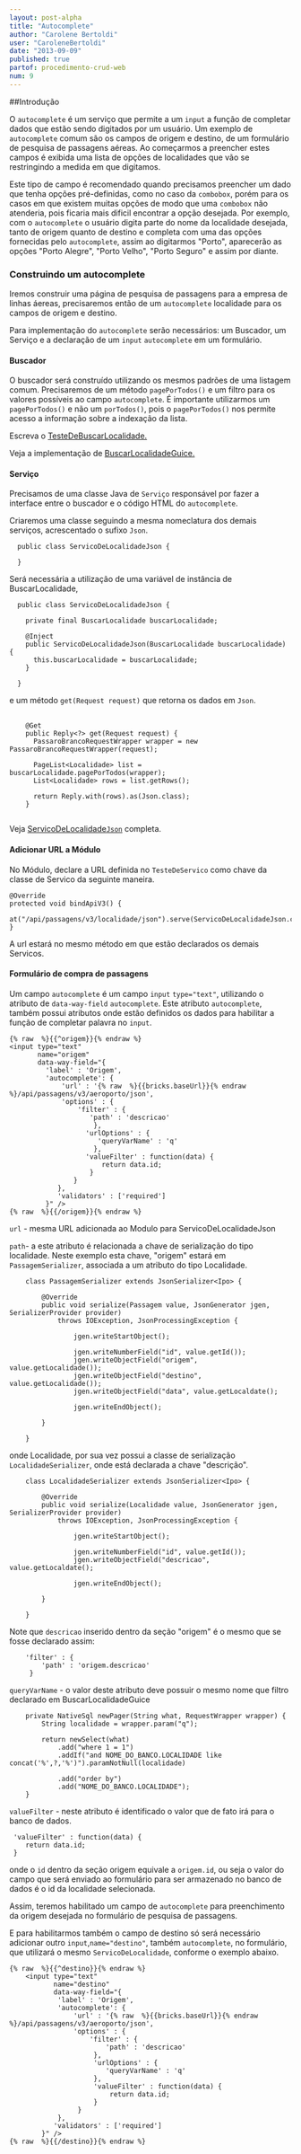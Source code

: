 ```yaml
---
layout: post-alpha
title: "Autocomplete"
author: "Carolene Bertoldi"
user: "CaroleneBertoldi"
date: "2013-09-09"
published: true
partof: procedimento-crud-web
num: 9
---
```


##Introdução

O `autocomplete` é um serviço que permite a um `input` a função de completar dados que estão sendo 
digitados por um usuário. Um exemplo de `autocomplete` comum são os campos de origem e destino, de um
formulário de pesquisa de passagens aéreas. Ao começarmos a preencher estes campos é exibida uma 
lista de opções de localidades que vão se restringindo a medida em que digitamos.

Este tipo de campo é recomendado quando precisamos preencher um dado que tenha opções pré-definidas, 
como no caso da `combobox`, porém para os casos em que existem muitas opções de modo que uma `combobox` não atenderia, pois ficaria mais
dificil encontrar a opção desejada. Por exemplo, com o `autocomplete` o usuário digita parte do nome da localidade
desejada, tanto de origem quanto de destino e completa com uma das opções fornecidas pelo `autocomplete`, assim
ao digitarmos "Porto", aparecerão as opções "Porto Alegre", "Porto Velho", "Porto Seguro" e assim 
por diante.

### Construindo um autocomplete

Iremos construir uma página de pesquisa de passagens para a empresa de linhas áereas, 
precisaremos então de um `autocomplete` localidade para os campos de origem e destino.

Para implementação do `autocomplete` serão necessários: um Buscador, um Serviço e a declaração de um `input` 
`autocomplete` em um formulário.

#### Buscador

O buscador será construído utilizando os mesmos padrões de uma listagem comum. 
Precisaremos de um método `pagePorTodos()` e um filtro para os valores possíveis ao campo `autocomplete`.
É importante utilizarmos um `pagePorTodos()` e não um `porTodos()`, pois o `pagePorTodos()` nos permite
acesso a informação sobre a indexação da lista.

Escreva o <a href="https://github.com/objectos/objectos-dojo/blob/f4c2b31a58478d8b7a527af660cf8547860d6dbf/objectos-dojo-team/src/main/java/br/com/objectos/dojo/cbertoldi/`autocomplete`/TesteDeBuscarLocalidade.java">TesteDeBuscarLocalidade.</a>

Veja a implementação de <a href="https://github.com/objectos/objectos-dojo/blob/f4c2b31a58478d8b7a527af660cf8547860d6dbf/objectos-dojo-team/src/main/java/br/com/objectos/dojo/cbertoldi/`autocomplete`/BuscarLocalidadeGuice.java">BuscarLocalidadeGuice.</a>

#### Serviço

Precisamos de uma classe Java de `Serviço` responsável por fazer a interface entre o buscador e o código
HTML do `autocomplete`.

Criaremos uma classe seguindo a mesma nomeclatura dos demais serviços, acrescentado o sufixo `Json`.

      public class ServicoDeLocalidadeJson {
      
      }
      
Será necessária a utilização de uma variável de instância de BuscarLocalidade,

      public class ServicoDeLocalidadeJson {
      
        private final BuscarLocalidade buscarLocalidade;
      
        @Inject
        public ServicoDeLocalidadeJson(BuscarLocalidade buscarLocalidade) {
          this.buscarLocalidade = buscarLocalidade;
        }
      
      }     

e um método `get(Request request)` que retorna os dados em `Json`.

<pre>
  <code>
    @Get
    public Reply&lt;?&gt; get(Request request) {
      PassaroBrancoRequestWrapper wrapper = new PassaroBrancoRequestWrapper(request);
      
      PageList&lt;Localidade&gt; list = buscarLocalidade.pagePorTodos(wrapper);
      List&lt;Localidade&gt; rows = list.getRows();
      
      return Reply.with(rows).as(Json.class);
    }
  </code>
</pre>

Veja <a href="https://github.com/objectos/objectos-dojo/blob/f4c2b31a58478d8b7a527af660cf8547860d6dbf/objectos-dojo-team/src/main/java/br/com/objectos/dojo/cbertoldi/`autocomplete`/ServicoDeLocalidade`Json`.java">ServicoDeLocalidade`Json`</a> completa.

#### Adicionar URL a Módulo

No Módulo, declare a URL definida no `TesteDeServico` como chave da classe de Servico da seguinte maneira.

  	@Override
  	protected void bindApiV3() {
   		at("/api/passagens/v3/localidade/json").serve(ServicoDeLocalidadeJson.class);
  	}
  
A url estará no mesmo método em que estão declarados os demais Servicos.

#### Formulário de compra de passagens

Um campo `autocomplete` é um campo `input` `type="text"`, utilizando o atributo de `data-way-field` `autocomplete`.
Este atributo `autocomplete`, também possui atributos onde estão definidos os dados para habilitar a função de 
completar palavra no `input`.

	{% raw  %}{{^origem}}{% endraw %}
  	<input type="text"
           name="origem"
           data-way-field="{
  	         'label' : 'Origem',
             'autocomplete': {
       	         'url' : '{% raw  %}{{bricks.baseUrl}}{% endraw %}/api/passagens/v3/aeroporto/json',
          	     'options' : {
              	     'filter' : {
                       	'path' : 'descricao'
                         },
                       'urlOptions' : {
                          'queryVarName' : 'q'
                         },
                       'valueFilter' : function(data) {
                           return data.id;
                        }
                    }
                },
                'validators' : ['required']
             }" />
	{% raw  %}{{/origem}}{% endraw %}

`url` - mesma URL adicionada ao Modulo para ServicoDeLocalidadeJson

`path`- a este atributo é relacionada a chave de serialização do tipo localidade.
Neste exemplo esta chave, "origem" estará em `PassagemSerializer`, associada a um atributo do tipo Localidade.

		class PassagemSerializer extends JsonSerializer<Ipo> {

  			@Override
  			public void serialize(Passagem value, JsonGenerator jgen, SerializerProvider provider)
     			throws IOException, JsonProcessingException {

   					jgen.writeStartObject();

    				jgen.writeNumberField("id", value.getId());
    				jgen.writeObjectField("origem", value.getLocalidade());
    				jgen.writeObjectField("destino", value.getLocalidade());
    				jgen.writeObjectField("data", value.getLocaldate();

    				jgen.writeEndObject();

 			}

		}

onde Localidade, por sua vez possui a classe de serialização `LocalidadeSerializer`, onde está declarada a
chave "descrição".

		class LocalidadeSerializer extends JsonSerializer<Ipo> {

  			@Override
  			public void serialize(Localidade value, JsonGenerator jgen, SerializerProvider provider)
     			throws IOException, JsonProcessingException {

   					jgen.writeStartObject();

    				jgen.writeNumberField("id", value.getId());
    				jgen.writeObjectField("descricao", value.getLocaldate();

    				jgen.writeEndObject();

 			}

		}

Note que `descricao` inserido dentro da seção "origem" é o mesmo que se fosse declarado assim:

        'filter' : {
         	'path' : 'origem.descricao'
         }

`queryVarName` - o valor deste atributo deve possuir o mesmo nome que filtro declarado em BuscarLocalidadeGuice

 		private NativeSql newPager(String what, RequestWrapper wrapper) {
   			String localidade = wrapper.param("q");

    		return newSelect(what)
        		.add("where 1 = 1")
        		.addIf("and NOME_DO_BANCO.LOCALIDADE like concat('%',?,'%')").paramNotNull(localidade)

        		.add("order by")
        		.add("NOME_DO_BANCO.LOCALIDADE");
 		}
		
`valueFilter` - neste atributo é identificado o valor que de fato irá para o banco de dados.
 
     'valueFilter' : function(data) {
        return data.id;
     }

onde o `id` dentro da seção origem equivale a `origem.id`, ou seja o valor do campo que será enviado ao 
formulário para ser armazenado no banco de dados é o id da localidade selecionada.

Assim, teremos habilitado um campo de `autocomplete` para preenchimento da origem desejada no formulário
de pesquisa de passagens.

E para habilitarmos também o campo de destino só será necessário adicionar outro `input`,`name="destino"`, também `autocomplete`,
no formulário, que utilizará o mesmo `ServicoDeLocalidade`, conforme o exemplo abaixo.

	{% raw  %}{{^destino}}{% endraw %}
        <input type="text"
               name="destino"
               data-way-field="{
               	'label' : 'Origem',
                'autocomplete': {
                	'url' : '{% raw  %}{{bricks.baseUrl}}{% endraw %}/api/passagens/v3/aeroporto/json',
                    'options' : {
                    	'filter' : {
                        	'path' : 'descricao'
                         },
                         'urlOptions' : {
                         	'queryVarName' : 'q'
                         },
                         'valueFilter' : function(data) {
                             return data.id;
                         }
                     }
                },
               'validators' : ['required']
            }" />
	{% raw  %}{{/destino}}{% endraw %}
